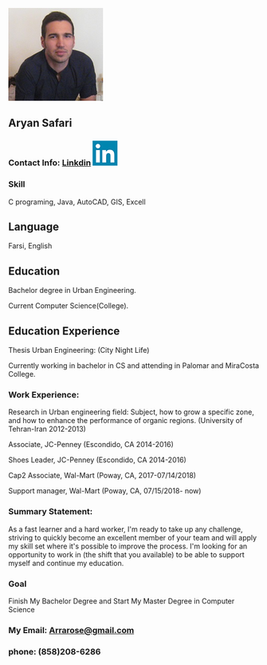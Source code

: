 ![Image of Yaktocat](ar2.jpg)

## Aryan Safari 

### Contact Info: [Linkdin](https://www.linkedin.com/in/aryan-safari-b014b985/)  ![Image of Yaktocat](linkedin.png)

### Skill

C programing, Java, AutoCAD, GIS, Excell

## Language
Farsi, English

## Education

Bachelor degree in Urban Engineering.

Current Computer Science(College).


## Education Experience

Thesis Urban Engineering: (City Night Life)

Currently working in bachelor in CS and attending in Palomar and MiraCosta College.

### Work Experience: 

Research in Urban engineering field: Subject, how to grow a specific zone, and how to enhance the performance of organic regions. (University of Tehran-Iran 2012-2013) 

Associate, JC-Penney (Escondido, CA 2014-2016)

Shoes Leader, JC-Penney (Escondido, CA 2014-2016)

Cap2 Associate, Wal-Mart (Poway, CA, 2017-07/14/2018)

Support manager, Wal-Mart (Poway, CA, 07/15/2018- now)

### Summary Statement:

As a fast learner and a hard worker, I'm ready to take up any challenge, striving to quickly become an excellent member of your team and will apply my skill set where it's possible to improve the process. 
I'm looking for an opportunity to work in (the shift that you available) to be able to support myself and continue my education.


### Goal

Finish My Bachelor Degree and Start My Master Degree in Computer Science

### My Email: Arrarose@gmail.com
### phone: (858)208-6286
